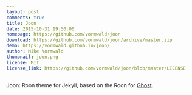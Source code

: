 ```yaml
---
layout: post
comments: true
title: Joon
date: 2015-10-31 19:50:00
homepage: https://github.com/vormwald/joon
download: https://github.com/vormwald/joon/archive/master.zip
demo: https://vormwald.github.io/joon/
author: Mike Vormwald
thumbnail: joon.png
license: MIT
license_link: https://github.com/vormwald/joon/blob/master/LICENSE
---
```


Joon: Roon theme for Jekyll, based on the Roon for [Ghost](https://github.com/tryghost/roon/).
